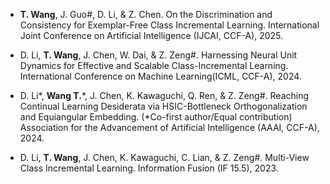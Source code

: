 - <strong>T. Wang</strong>, J. Guo#, D. Li, & Z. Chen. On the Discrimination and Consistency for Exemplar-Free Class Incremental Learning.
International Joint Conference on Artificial Intelligence (IJCAI, CCF-A), 2025.

- D. Li, <strong>T. Wang</strong>, J. Chen, W. Dai, & Z. Zeng#. Harnessing Neural Unit Dynamics for Effective and Scalable Class-Incremental Learning. International Conference on Machine Learning(ICML, CCF-A), 2024.

- D. Li*, <strong>Wang T.</strong>*, J. Chen, K. Kawaguchi, Q. Ren, & Z. Zeng#. Reaching Continual Learning Desiderata via HSIC-Bottleneck Orthogonalization and Equiangular Embedding. (*Co-first author/Equal contribution) Association for the Advancement of Artificial Intelligence (AAAI, CCF-A), 2024.

- D. Li, <strong>T. Wang</strong>, J. Chen, K. Kawaguchi, C. Lian, & Z. Zeng#. Multi-View Class Incremental Learning. 
Information Fusion (IF 15.5), 2023.
